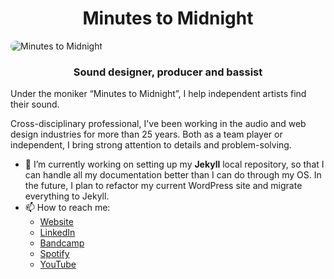 <h1 align="center">Minutes to Midnight</h1>

<img src="https://minutestomidnight.co.uk/wp-content/uploads/2020/07/afedb-icons_production_2.gif" alt="Minutes to Midnight" style="border-radius:30em" />

<h3 align="center">Sound designer, producer and bassist</h3>

Under the moniker “Minutes to Midnight”, I help independent artists find their sound.

Cross-disciplinary professional, I've been working in the audio and web design industries for more than 25 years. Both as a team player or independent, I bring strong attention to details and problem-solving.

- 🔭 I’m currently working on setting up my **Jekyll** local repository, so that I can handle all my documentation better than I can do through my OS. In the future, I plan to refactor my current WordPress site and migrate everything to Jekyll.
- 📫 How to reach me: 
  - [Website](https://minutestomidnight.co.uk "Official website and blog")
  - [LinkedIn](https://uk.linkedin.com/in/minutes2mid/ "Full professional profile")
  - [Bandcamp](https://minutestomidnight.bandcamp.com/ "My music, in high definition")
  - [Spotify](https://open.spotify.com/artist/250igOmtd9HCpGyXDWUcl9?si=d9t8bLC2QfG8iT1R3y9CAw "My music, in streaming")
  - [YouTube](https://www.youtube.com/channel/UCXO3ZbalCLwCZwHk_UkDBHg/ "Music videos")
